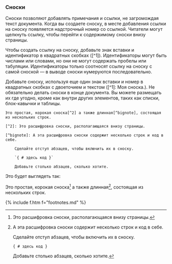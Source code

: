 <a name="footnotes"></a>

### Сноски

Сноски позволяют добавлять примечания и ссылки, не загромождая текст документа. Когда вы создаете сноску, в месте добавления ссылки на сноску появляется надстрочный номер со ссылкой. Читатели могут щелкнуть ссылку, чтобы перейти к содержимому сноски внизу страницы.

Чтобы создать ссылку на сноску, добавьте знак вставки и идентификатор в квадратных скобках ([^1]). Идентификаторы могут быть числами или словами, но они не могут содержать пробелы или табуляции. Идентификаторы только соотносят ссылку на сноску с самой сноской — в выводе сноски нумеруются последовательно.

Добавьте сноску, используя еще один знак вставки и номер в квадратных скобках с двоеточием и текстом ([^1]: Моя сноска.). Не обязательно делать сноски в конце документа. Вы можете размещать их где угодно, кроме как внутри других элементов, таких как списки, блок-кавычки и таблицы.

```
Это простая, корокая сноска[^2] а также длинная[^bignote], состоящая из нескольких строк.

[^2]: Это расшифровка сноски, располагающаяся внизу страницы.

[^bignote]: А эта расшифровка сноски содержит несколько строк и код в себе.

    Сделайте отступ абзацев, чтобы включить их в сноску.

    `{ # здесь код }`

    Добавьте столько абзацев, сколько хотите.
```

Это будет выглядеть так:

Это простая, корокая сноска[^2] а также длинная[^bignote], состоящая из нескольких строк.

[^2]: Это расшифровка сноски, располагающаяся внизу страницы.

[^bignote]: А эта расшифровка сноски содержит несколько строк и код в себе.

    Сделайте отступ абзацев, чтобы включить их в сноску.

    `{ # здесь код }`

    Добавьте столько абзацев, сколько хотите.


{% include f.htm f="footnotes.md" %}
